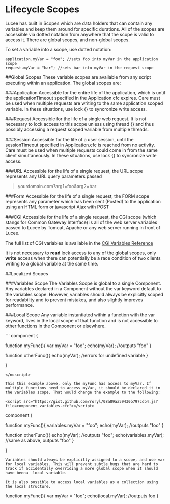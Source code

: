# Lifecycle Scopes

Lucee has built in Scopes which are data holders that can contain any variables and keep them around for specific durations. All of the scopes are accessible via dotted notation from anywhere that the scope is valid to access it. There are global scopes, and non-global scopes. 

To set a variable into a scope, use dotted notation:

```
application.myVar = "foo"; //sets foo into myVar in the application scope
request.myVar = "bar"; //sets bar into myVar in the request scope
```

##Global Scopes
These variable scopes are available from any script executing within an application. The global scopes are:

###Application
Accessible for the entire life of the application, which is until the applicationTimeout specified in the Application.cfc expires. Care must be used when multiple requests are writing to the same application scoped variable. In these situations, use lock {} to syncronize write access. 

###Request
Accessible for the life of a single web request. It is not necessary to lock access to this scope unless using thread {} and thus possibly accessing a request scoped variable from multiple threads. 

###Session
Accessible for the life of a user session, until the sessionTimeout specified in Application.cfc is reached from no activity. Care must be used when multiple requests could come in from the same client simultaneously. In these situations, use lock {} to syncronize write access. 

###URL
Accessible for the life of a single request, the URL scope represents any URL query parameters passed
> yourdomain.com?arg1=foo&arg2=bar

###Form
Accessible for the life of a single request, the FORM scope represents any parameter which has been sent (Posted) to the application using an HTML form or javascript Ajax with POST

###CGI
Accessible for the life of a single request, the CGI scope (which stangs for Common Gateway Interface) is all of the web server variables passed to Lucee by Tomcat, Apache or any web server running in front of Lucee.

The full list of CGI variables is available in the [CGI Variables Reference](https://rorylaitila.gitbooks.io/lucee/content/cgi_variables.html)

It is not necessary to **read** lock access to any of the global scopes, only **write** access when there can potentially be a race condition of two clients writing to a global variable at the same time.


##Localized Scopes

###Variables Scope
The Variables Scope is global to a single Component. Any variables declared in a Component without the var keyword default to the variables scope. However, variables should always be explicitly scoped for readability and to prevent mistakes, and also slightly improves performance.

###Local Scope
Any variable instantiated within a function with the var keyword, lives in the local scope of that function and is not accessible to other functions in the Component or elsewhere. 

<script src="https://gist.github.com/roryl/08a89aa59430b797cdb4.js?file=component_local.cfc"></script>

<noscript>
```
component {

  function myFunc(){
    var myVar = "foo";
    echo(myVar); //outputs "foo"
  }
  
  function otherFunc(){
    echo(myVar); //errors for undefined variable
  }
  
}
```
</noscript>

This this example above, only the myFunc has access to myVar. If multiple functions need to access myVar, it should be declared it in the variables scope. That would change the example to the following:

<script src="https://gist.github.com/roryl/08a89aa59430b797cdb4.js?file=component_variables.cfc"></script>

```
component {

  function myFunc(){
    variables.myVar = "foo";
    echo(myVar); //outputs "foo"
  }
  
  function otherFunc(){
    echo(myVar); //outputs "foo";
    echo(variables.myVar); //same as above, outputs "foo"
  }
  
}
```
Variables should always be explicitly assigned to a scope, and use var for local variables. This will prevent subtle bugs that are hard to track if accidentally overriding a more global scope when it should have beena  local variable.

It is also possible to access local variables as a collection using the local structure. 
```
function myFunc(){
  var myVar = "foo";
  echo(local.myVar); //outputs foo
}

```

